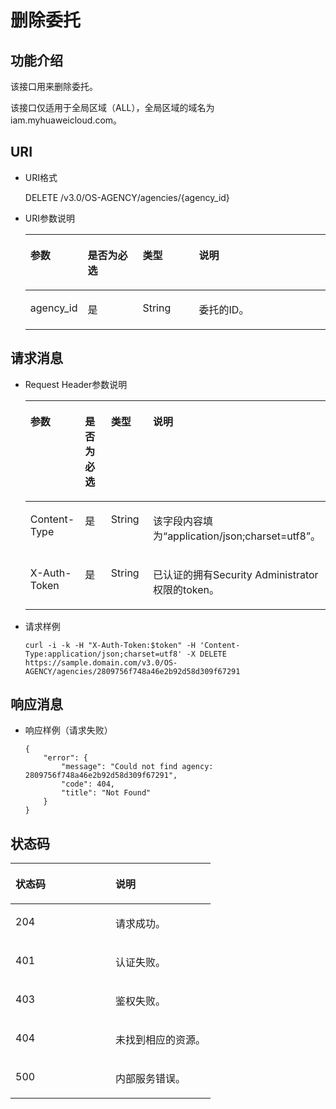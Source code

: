 # 删除委托<a name="ZH-CN_TOPIC_0110485146"></a>

## 功能介绍<a name="sb6596dc8b5f44731a92c8b950ee95e38"></a>

该接口用来删除委托。

该接口仅适用于全局区域（ALL），全局区域的域名为iam.myhuaweicloud.com。

## URI<a name="se12ea354d7df4a2f89999cc32c337dd7"></a>

-   URI格式

    DELETE /v3.0/OS-AGENCY/agencies/\{agency\_id\}


-   URI参数说明

    <a name="t9160453da6c646bab98ddb409718d030"></a>
    <table><thead align="left"><tr id="r0790258fcb724e31999bd0c4f0f7cd8e"><th class="cellrowborder" valign="top" width="18.360000000000003%" id="mcps1.1.5.1.1"><p id="a8b4497ec357e417eae3508dcc05bfdda"><a name="a8b4497ec357e417eae3508dcc05bfdda"></a><a name="a8b4497ec357e417eae3508dcc05bfdda"></a>参数</p>
    </th>
    <th class="cellrowborder" valign="top" width="18.48%" id="mcps1.1.5.1.2"><p id="a27e14d6572df4c69a0f4d68b18602437"><a name="a27e14d6572df4c69a0f4d68b18602437"></a><a name="a27e14d6572df4c69a0f4d68b18602437"></a>是否为必选</p>
    </th>
    <th class="cellrowborder" valign="top" width="18.86%" id="mcps1.1.5.1.3"><p id="aa372e51be903421da30b54b77c6ce29c"><a name="aa372e51be903421da30b54b77c6ce29c"></a><a name="aa372e51be903421da30b54b77c6ce29c"></a>类型</p>
    </th>
    <th class="cellrowborder" valign="top" width="44.3%" id="mcps1.1.5.1.4"><p id="aed93ee8738a643fdaae6aed295844ab2"><a name="aed93ee8738a643fdaae6aed295844ab2"></a><a name="aed93ee8738a643fdaae6aed295844ab2"></a>说明</p>
    </th>
    </tr>
    </thead>
    <tbody><tr id="r3438217c55c7410fa66f7d1dc61d35d7"><td class="cellrowborder" valign="top" width="18.360000000000003%" headers="mcps1.1.5.1.1 "><p id="a1a21bcca29fe4ef1b7b752484f32330e"><a name="a1a21bcca29fe4ef1b7b752484f32330e"></a><a name="a1a21bcca29fe4ef1b7b752484f32330e"></a>agency_id</p>
    </td>
    <td class="cellrowborder" valign="top" width="18.48%" headers="mcps1.1.5.1.2 "><p id="af4b82dfe9d5b411bab7fc415e602ed72"><a name="af4b82dfe9d5b411bab7fc415e602ed72"></a><a name="af4b82dfe9d5b411bab7fc415e602ed72"></a>是</p>
    </td>
    <td class="cellrowborder" valign="top" width="18.86%" headers="mcps1.1.5.1.3 "><p id="a2912d1342d76422e839f3d24b6dc912d"><a name="a2912d1342d76422e839f3d24b6dc912d"></a><a name="a2912d1342d76422e839f3d24b6dc912d"></a>String</p>
    </td>
    <td class="cellrowborder" valign="top" width="44.3%" headers="mcps1.1.5.1.4 "><p id="afc3d3b18f93c4b2997ef7cefda5e5a8a"><a name="afc3d3b18f93c4b2997ef7cefda5e5a8a"></a><a name="afc3d3b18f93c4b2997ef7cefda5e5a8a"></a>委托的ID。</p>
    </td>
    </tr>
    </tbody>
    </table>


## 请求消息<a name="s6b7ffda07dd44957b5fb7f306b13a924"></a>

-   Request Header参数说明

    <a name="tf116769063204d7596eaaa9fd057926d"></a>
    <table><thead align="left"><tr id="r8e25bcd7ed0d474cb19289b1da801b23"><th class="cellrowborder" valign="top" width="19.36%" id="mcps1.1.5.1.1"><p id="aa20bfca9bf01411ba9cf7ea09be73cba"><a name="aa20bfca9bf01411ba9cf7ea09be73cba"></a><a name="aa20bfca9bf01411ba9cf7ea09be73cba"></a>参数</p>
    </th>
    <th class="cellrowborder" valign="top" width="16.73%" id="mcps1.1.5.1.2"><p id="aa8f2b48d9a0a411098dd2e918ed50bc7"><a name="aa8f2b48d9a0a411098dd2e918ed50bc7"></a><a name="aa8f2b48d9a0a411098dd2e918ed50bc7"></a>是否为必选</p>
    </th>
    <th class="cellrowborder" valign="top" width="19.46%" id="mcps1.1.5.1.3"><p id="ad81c2db9fab54416942d17d4054153fa"><a name="ad81c2db9fab54416942d17d4054153fa"></a><a name="ad81c2db9fab54416942d17d4054153fa"></a>类型</p>
    </th>
    <th class="cellrowborder" valign="top" width="44.45%" id="mcps1.1.5.1.4"><p id="ade539319fe5544b884685f354ea18b1f"><a name="ade539319fe5544b884685f354ea18b1f"></a><a name="ade539319fe5544b884685f354ea18b1f"></a>说明</p>
    </th>
    </tr>
    </thead>
    <tbody><tr id="r1bc4074380ce4caa98258b006d937e2f"><td class="cellrowborder" valign="top" width="19.36%" headers="mcps1.1.5.1.1 "><p id="a1a0a073e17de4254a5904d17faaf54b7"><a name="a1a0a073e17de4254a5904d17faaf54b7"></a><a name="a1a0a073e17de4254a5904d17faaf54b7"></a>Content-Type</p>
    </td>
    <td class="cellrowborder" valign="top" width="16.73%" headers="mcps1.1.5.1.2 "><p id="a81855a86cedb4c1bbdcb03de8c7ef87d"><a name="a81855a86cedb4c1bbdcb03de8c7ef87d"></a><a name="a81855a86cedb4c1bbdcb03de8c7ef87d"></a>是</p>
    </td>
    <td class="cellrowborder" valign="top" width="19.46%" headers="mcps1.1.5.1.3 "><p id="af506635a79744dcb85881210222edcc4"><a name="af506635a79744dcb85881210222edcc4"></a><a name="af506635a79744dcb85881210222edcc4"></a>String</p>
    </td>
    <td class="cellrowborder" valign="top" width="44.45%" headers="mcps1.1.5.1.4 "><p id="a6f7c37f5f0704523b61136a4d1e72a7b"><a name="a6f7c37f5f0704523b61136a4d1e72a7b"></a><a name="a6f7c37f5f0704523b61136a4d1e72a7b"></a>该字段内容填为<span class="parmvalue" id="parmvalue1823317483242"><a name="parmvalue1823317483242"></a><a name="parmvalue1823317483242"></a>“application/json;charset=utf8”</span>。</p>
    </td>
    </tr>
    <tr id="r8022c5e431104b75841d73f8bf0d83b5"><td class="cellrowborder" valign="top" width="19.36%" headers="mcps1.1.5.1.1 "><p id="a96f588d7ea674791961c78d8b7469fe5"><a name="a96f588d7ea674791961c78d8b7469fe5"></a><a name="a96f588d7ea674791961c78d8b7469fe5"></a>X-Auth-Token</p>
    </td>
    <td class="cellrowborder" valign="top" width="16.73%" headers="mcps1.1.5.1.2 "><p id="ae1c8f8b729084269b159f1d491513b17"><a name="ae1c8f8b729084269b159f1d491513b17"></a><a name="ae1c8f8b729084269b159f1d491513b17"></a>是</p>
    </td>
    <td class="cellrowborder" valign="top" width="19.46%" headers="mcps1.1.5.1.3 "><p id="ab6dd06b9fe6c43a8bda64189dc5aeb29"><a name="ab6dd06b9fe6c43a8bda64189dc5aeb29"></a><a name="ab6dd06b9fe6c43a8bda64189dc5aeb29"></a>String</p>
    </td>
    <td class="cellrowborder" valign="top" width="44.45%" headers="mcps1.1.5.1.4 "><p id="a6f8a4cec8b1e4540ba921ba50f5ba3a3"><a name="a6f8a4cec8b1e4540ba921ba50f5ba3a3"></a><a name="a6f8a4cec8b1e4540ba921ba50f5ba3a3"></a>已认证的拥有Security Administrator权限的token。</p>
    </td>
    </tr>
    </tbody>
    </table>


-   请求样例

    ```
    curl -i -k -H "X-Auth-Token:$token" -H 'Content-Type:application/json;charset=utf8' -X DELETE https://sample.domain.com/v3.0/OS-AGENCY/agencies/2809756f748a46e2b92d58d309f67291
    ```


## 响应消息<a name="sbc04ebdb940349d9a2107d5041800789"></a>

-   响应样例（请求失败）

    ```
    {
        "error": {
            "message": "Could not find agency: 2809756f748a46e2b92d58d309f67291",
            "code": 404,
            "title": "Not Found"
        }
    }
    ```


## 状态码<a name="sdfa0d1f63be8432287f6ecc0fe4b91c5"></a>

<a name="tc7141067802c43ef881aa22220820fb7"></a>
<table><thead align="left"><tr id="ra753c762e52944509247ce977b72ae90"><th class="cellrowborder" valign="top" width="50%" id="mcps1.1.3.1.1"><p id="afcb83520d064464dabb3441e86ae7486"><a name="afcb83520d064464dabb3441e86ae7486"></a><a name="afcb83520d064464dabb3441e86ae7486"></a>状态码</p>
</th>
<th class="cellrowborder" valign="top" width="50%" id="mcps1.1.3.1.2"><p id="a38c9798d04d94fe0819e20aaaa6cc5ec"><a name="a38c9798d04d94fe0819e20aaaa6cc5ec"></a><a name="a38c9798d04d94fe0819e20aaaa6cc5ec"></a>说明</p>
</th>
</tr>
</thead>
<tbody><tr id="r35129cb7e9e24827b7a08134ae4a3fc3"><td class="cellrowborder" valign="top" width="50%" headers="mcps1.1.3.1.1 "><p id="ab1c9a58498d14deb910e2679dc8884b0"><a name="ab1c9a58498d14deb910e2679dc8884b0"></a><a name="ab1c9a58498d14deb910e2679dc8884b0"></a>204</p>
</td>
<td class="cellrowborder" valign="top" width="50%" headers="mcps1.1.3.1.2 "><p id="ac2a02d868a9a4f3489e5e18374329c3a"><a name="ac2a02d868a9a4f3489e5e18374329c3a"></a><a name="ac2a02d868a9a4f3489e5e18374329c3a"></a>请求成功。</p>
</td>
</tr>
<tr id="rea238a1492f74494aba7c5bbfc11e13d"><td class="cellrowborder" valign="top" width="50%" headers="mcps1.1.3.1.1 "><p id="a21d8c4bd30e042469ed07bee172d2858"><a name="a21d8c4bd30e042469ed07bee172d2858"></a><a name="a21d8c4bd30e042469ed07bee172d2858"></a>401</p>
</td>
<td class="cellrowborder" valign="top" width="50%" headers="mcps1.1.3.1.2 "><p id="a34e556791e6f40ff8ac68110192a21f1"><a name="a34e556791e6f40ff8ac68110192a21f1"></a><a name="a34e556791e6f40ff8ac68110192a21f1"></a>认证失败。</p>
</td>
</tr>
<tr id="rb960e9f524b9467ea13bfef36fe20a86"><td class="cellrowborder" valign="top" width="50%" headers="mcps1.1.3.1.1 "><p id="a5c605ca12e0b40be89ebe65ba66f49f4"><a name="a5c605ca12e0b40be89ebe65ba66f49f4"></a><a name="a5c605ca12e0b40be89ebe65ba66f49f4"></a>403</p>
</td>
<td class="cellrowborder" valign="top" width="50%" headers="mcps1.1.3.1.2 "><p id="a43d3636287fc476a9e1de01fd9101d24"><a name="a43d3636287fc476a9e1de01fd9101d24"></a><a name="a43d3636287fc476a9e1de01fd9101d24"></a>鉴权失败。</p>
</td>
</tr>
<tr id="r200e6dc59b404ee3b10f0ee3c30a93a3"><td class="cellrowborder" valign="top" width="50%" headers="mcps1.1.3.1.1 "><p id="ae3268a5f33df48649e441d3c426f2a65"><a name="ae3268a5f33df48649e441d3c426f2a65"></a><a name="ae3268a5f33df48649e441d3c426f2a65"></a>404</p>
</td>
<td class="cellrowborder" valign="top" width="50%" headers="mcps1.1.3.1.2 "><p id="acbfcfb3f66b34dab8ee8f165b0946232"><a name="acbfcfb3f66b34dab8ee8f165b0946232"></a><a name="acbfcfb3f66b34dab8ee8f165b0946232"></a>未找到相应的资源。</p>
</td>
</tr>
<tr id="r7bde0cda122243379e138695a0dc77c8"><td class="cellrowborder" valign="top" width="50%" headers="mcps1.1.3.1.1 "><p id="ab44cab09ac2c4f87b312aedb8fc7ca26"><a name="ab44cab09ac2c4f87b312aedb8fc7ca26"></a><a name="ab44cab09ac2c4f87b312aedb8fc7ca26"></a>500</p>
</td>
<td class="cellrowborder" valign="top" width="50%" headers="mcps1.1.3.1.2 "><p id="a1c3f6fd876f8434c8b5c993667fbf707"><a name="a1c3f6fd876f8434c8b5c993667fbf707"></a><a name="a1c3f6fd876f8434c8b5c993667fbf707"></a>内部服务错误。</p>
</td>
</tr>
</tbody>
</table>

